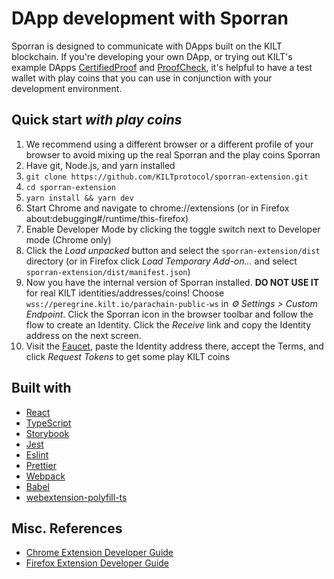 # DApp development with Sporran

Sporran is designed to communicate with DApps built on the KILT blockchain. If you're developing your own DApp, or trying out KILT's example DApps [CertifiedProof](https://github.com/KILTprotocol/CertifiedProof) and [ProofCheck](https://github.com/KILTprotocol/ProofCheck), it's helpful to have a test wallet with play coins that you can use in conjunction with your development environment.

## Quick start _with play coins_

1. We recommend using a different browser or a different profile of your browser
   to avoid mixing up the real Sporran and the play coins Sporran
1. Have git, Node.js, and yarn installed
1. `git clone https://github.com/KILTprotocol/sporran-extension.git`
1. `cd sporran-extension`
1. `yarn install && yarn dev`
1. Start Chrome and navigate to chrome://extensions (or in Firefox about:debugging#/runtime/this-firefox)
1. Enable Developer Mode by clicking the toggle switch next to Developer mode (Chrome only)
1. Click the _Load unpacked_ button and select the `sporran-extension/dist` directory
   (or in Firefox click _Load Temporary Add-on..._ and select `sporran-extension/dist/manifest.json`)
1. Now you have the internal version of Sporran installed. **DO NOT USE IT** for real KILT identities/addresses/coins!
   Choose `wss://peregrine.kilt.io/parachain-public-ws` in _⚙ Settings > Custom Endpoint_.
   Click the Sporran icon in the browser toolbar and follow the flow to create an Identity.
   Click the _Receive_ link and copy the Identity address on the next screen.
1. Visit the [Faucet](https://faucet.peregrine.kilt.io/), paste the Identity address there, accept the Terms,
   and click _Request Tokens_ to get some play KILT coins

## Built with

- [React](https://reactjs.org)
- [TypeScript](https://www.typescriptlang.org/)
- [Storybook](https://storybook.js.org/)
- [Jest](https://jestjs.io)
- [Eslint](https://eslint.org/)
- [Prettier](https://prettier.io/)
- [Webpack](https://webpack.js.org/)
- [Babel](https://babeljs.io/)
- [webextension-polyfill-ts](https://github.com/Lusito/webextension-polyfill-ts)

## Misc. References

- [Chrome Extension Developer Guide](https://developer.chrome.com/extensions/devguide)
- [Firefox Extension Developer Guide](https://developer.mozilla.org/en-US/docs/Mozilla/Add-ons/WebExtensions)
